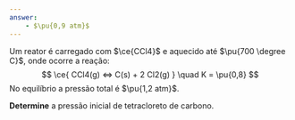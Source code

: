 ```yaml
---
answer:
    - $\pu{0,9 atm}$
---
```



Um reator é carregado com $\ce{CCl4}$ e aquecido até $\pu{700 \degree C}$, onde ocorre a reação:
$$
    \ce{ CCl4(g) <=> C(s) + 2 Cl2(g) } \quad K = \pu{0,8}
$$
No equilíbrio a pressão total é $\pu{1,2 atm}$.

**Determine** a pressão inicial de tetracloreto de carbono.
